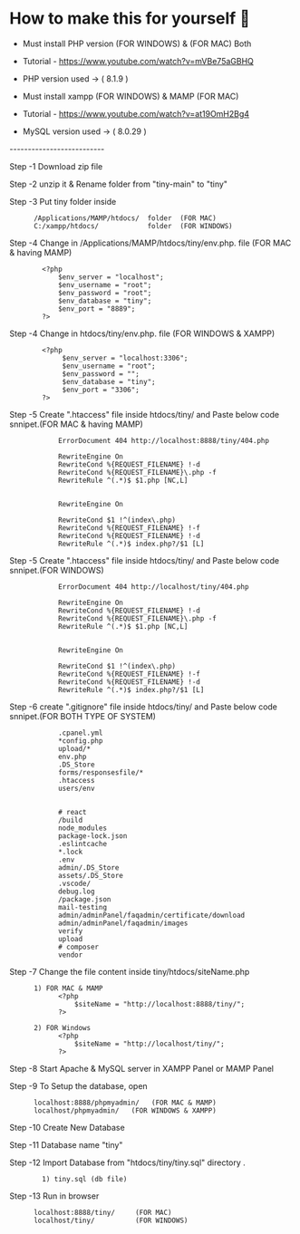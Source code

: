 # How to make this for yourself 📖

- Must install PHP version (FOR WINDOWS) & (FOR MAC) Both
- Tutorial - https://www.youtube.com/watch?v=mVBe75aGBHQ
- PHP version used -> ( 8.1.9 )


- Must install xampp (FOR WINDOWS) & MAMP (FOR MAC) 
- Tutorial - https://www.youtube.com/watch?v=at19OmH2Bg4
- MySQL version used -> ( 8.0.29 )

-------*---------*----------

Step -1   Download zip file 

Step -2   unzip it & Rename folder from "tiny-main" to "tiny"

Step -3   Put tiny folder inside 

          /Applications/MAMP/htdocs/  folder  (FOR MAC)
          C:/xampp/htdocs/            folder  (FOR WINDOWS)

Step -4   Change in /Applications/MAMP/htdocs/tiny/env.php. file (FOR MAC & having MAMP)
          
            <?php
                $env_server = "localhost";
                $env_username = "root";
                $env_password = "root";
                $env_database = "tiny";
                $env_port = "8889";
            ?>

Step -4   Change in htdocs/tiny/env.php. file (FOR WINDOWS & XAMPP)
          

            <?php
                 $env_server = "localhost:3306";
                 $env_username = "root";
                 $env_password = "";
                 $env_database = "tiny";
                 $env_port = "3306";
            ?>

Step -5   Create ".htaccess" file inside htdocs/tiny/ and Paste below code snnipet.(FOR MAC & having MAMP)

                ErrorDocument 404 http://localhost:8888/tiny/404.php

                RewriteEngine On
                RewriteCond %{REQUEST_FILENAME} !-d
                RewriteCond %{REQUEST_FILENAME}\.php -f
                RewriteRule ^(.*)$ $1.php [NC,L]


                RewriteEngine On

                RewriteCond $1 !^(index\.php)
                RewriteCond %{REQUEST_FILENAME} !-f
                RewriteCond %{REQUEST_FILENAME} !-d
                RewriteRule ^(.*)$ index.php?/$1 [L]
                
                
Step -5   Create ".htaccess" file inside htdocs/tiny/ and Paste below code snnipet.(FOR WINDOWS)

                ErrorDocument 404 http://localhost/tiny/404.php

                RewriteEngine On
                RewriteCond %{REQUEST_FILENAME} !-d
                RewriteCond %{REQUEST_FILENAME}\.php -f
                RewriteRule ^(.*)$ $1.php [NC,L]


                RewriteEngine On

                RewriteCond $1 !^(index\.php)
                RewriteCond %{REQUEST_FILENAME} !-f
                RewriteCond %{REQUEST_FILENAME} !-d
                RewriteRule ^(.*)$ index.php?/$1 [L]
                
   
Step -6   create ".gitignore" file inside htdocs/tiny/ and Paste below code snnipet.(FOR BOTH TYPE OF SYSTEM)  

                .cpanel.yml
                *config.php
                upload/*
                env.php
                .DS_Store
                forms/responsesfile/*
                .htaccess
                users/env


                # react
                /build
                node_modules
                package-lock.json
                .eslintcache
                *.lock
                .env
                admin/.DS_Store
                assets/.DS_Store
                .vscode/
                debug.log
                /package.json
                mail-testing
                admin/adminPanel/faqadmin/certificate/download
                admin/adminPanel/faqadmin/images
                verify
                upload
                # composer
                vendor
                
Step -7   Change the file content inside tiny/htdocs/siteName.php

          1) FOR MAC & MAMP
                <?php
                    $siteName = "http://localhost:8888/tiny/";
                ?>
                
          2) FOR Windows
                <?php
                    $siteName = "http://localhost/tiny/";
                ?>
                
Step -8   Start Apache & MySQL server in XAMPP Panel or MAMP Panel

Step -9   To Setup the database, open 

          localhost:8888/phpmyadmin/   (FOR MAC & MAMP)
          localhost/phpmyadmin/   (FOR WINDOWS & XAMPP)

Step -10   Create New Database 

Step -11   Database name  "tiny"

Step -12   Import Database from "htdocs/tiny/tiny.sql" directory . 

            1) tiny.sql (db file)

Step -13   Run in browser 

          localhost:8888/tiny/     (FOR MAC)
          localhost/tiny/          (FOR WINDOWS)


